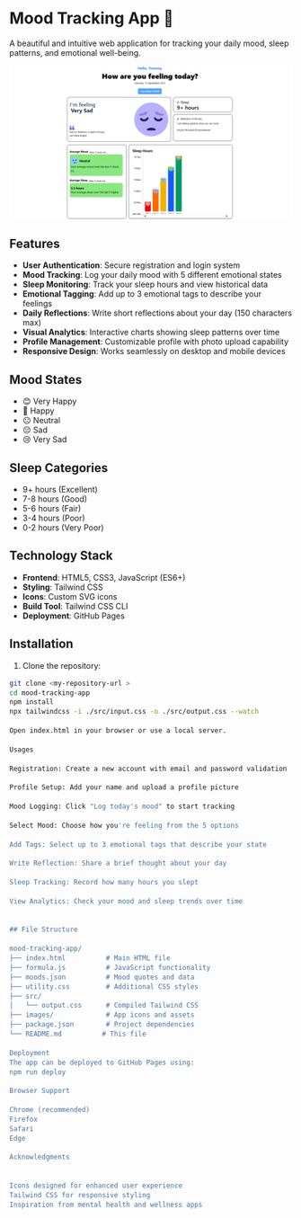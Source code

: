 # Mood Tracking App 🌟

A beautiful and intuitive web application for tracking your daily mood, sleep patterns, and emotional well-being.

![Mood Tracking App Screenshot](./Screenshot.png)

## Features

- **User Authentication**: Secure registration and login system
- **Mood Tracking**: Log your daily mood with 5 different emotional states
- **Sleep Monitoring**: Track your sleep hours and view historical data
- **Emotional Tagging**: Add up to 3 emotional tags to describe your feelings
- **Daily Reflections**: Write short reflections about your day (150 characters max)
- **Visual Analytics**: Interactive charts showing sleep patterns over time
- **Profile Management**: Customizable profile with photo upload capability
- **Responsive Design**: Works seamlessly on desktop and mobile devices

## Mood States

- 😊 Very Happy
- 🙂 Happy  
- 😐 Neutral
- 😔 Sad
- 😢 Very Sad

## Sleep Categories

- 9+ hours (Excellent)
- 7-8 hours (Good)
- 5-6 hours (Fair)
- 3-4 hours (Poor)
- 0-2 hours (Very Poor)

## Technology Stack

- **Frontend**: HTML5, CSS3, JavaScript (ES6+)
- **Styling**: Tailwind CSS
- **Icons**: Custom SVG icons
- **Build Tool**: Tailwind CSS CLI
- **Deployment**: GitHub Pages

## Installation

1. Clone the repository:
```bash
git clone <my-repository-url >
cd mood-tracking-app
npm install
npx tailwindcss -i ./src/input.css -o ./src/output.css --watch

Open index.html in your browser or use a local server.

Usages

Registration: Create a new account with email and password validation

Profile Setup: Add your name and upload a profile picture

Mood Logging: Click "Log today's mood" to start tracking

Select Mood: Choose how you're feeling from the 5 options

Add Tags: Select up to 3 emotional tags that describe your state

Write Reflection: Share a brief thought about your day

Sleep Tracking: Record how many hours you slept

View Analytics: Check your mood and sleep trends over time


## File Structure

mood-tracking-app/
├── index.html          # Main HTML file
├── formula.js          # JavaScript functionality
├── moods.json          # Mood quotes and data
├── utility.css         # Additional CSS styles
├── src/
│   └── output.css      # Compiled Tailwind CSS
├── images/             # App icons and assets
├── package.json        # Project dependencies
└── README.md          # This file

Deployment
The app can be deployed to GitHub Pages using:
npm run deploy

Browser Support

Chrome (recommended)
Firefox
Safari
Edge

Acknowledgments


Icons designed for enhanced user experience
Tailwind CSS for responsive styling
Inspiration from mental health and wellness apps
